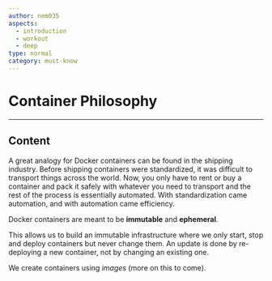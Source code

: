 ```yaml
---
author: nem035
aspects:
  - introduction
  - workout
  - deep
type: normal
category: must-know
---
```


# Container Philosophy

---

## Content

A great analogy for Docker containers can be found in the shipping industry. Before shipping containers were standardized, it was difficult to transport things across the world. Now, you only have to rent or buy a container and pack it safely with whatever you need to transport and the rest of the process is essentially automated. With standardization came automation, and with automation came efficiency.

Docker containers are meant to be **immutable** and **ephemeral**.

This allows us to build an immutable infrastructure where we only start, stop and deploy containers but never change them.
An update is done by re-deploying a new container, not by changing an existing one.

We create containers using *images* (more on this to come).

